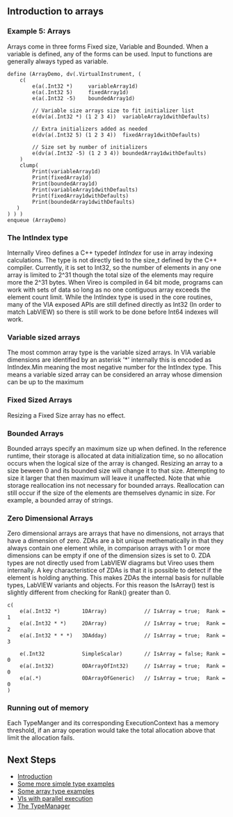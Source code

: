 ## Introduction to arrays

### Example 5: Arrays
Arrays come in three forms Fixed size, Variable and Bounded. When a variable is defined, any of the forms can be used.
Input to functions are generally always typed as variable.

~~~{.via}
define (ArrayDemo, dv(.VirtualInstrument, (
    c(
        e(a(.Int32 *)     variableArray1d)
        e(a(.Int32 5)     fixedArray1d)
        e(a(.Int32 -5)    boundedArray1d)
    
        // Variable size arrays size to fit initializer list
        e(dv(a(.Int32 *) (1 2 3 4))  variableArray1dwithDefaults)
    
        // Extra initializers added as needed
        e(dv(a(.Int32 5) (1 2 3 4))  fixedArray1dwithDefaults)
    
        // Size set by number of initializers
        e(dv(a(.Int32 -5) (1 2 3 4)) boundedArray1dwithDefaults)
    )
    clump(
        Print(variableArray1d)
        Print(fixedArray1d)
        Print(boundedArray1d)        
        Print(variableArray1dwithDefaults)
        Print(fixedArray1dwithDefaults)
        Print(boundedArray1dwithDefaults)
   )
) ) )
enqueue (ArrayDemo)
~~~

### The IntIndex type
Internally Vireo defines a C++ typedef _IntIndex_ for use in array indexing calculations. The type is not directly tied to the size_t defined by the C++ compiler. Currently, it is set to Int32, so the number of elements in any one array is limited to 2^31 though the total size of the elements may require more the 2^31 bytes.  When Vireo is compiled in 64 bit mode, programs can work with sets of data so long as no one contiguous array exceeds the element count limit. While the IntIndex type is used in the core routines, many of the VIA exposed APIs are still defined directly as Int32 (In order to match LabVIEW) so there is still work to be done before Int64 indexes will work.

### Variable sized arrays
The most common array type is the variable sized arrays.  In VIA variable dimensions are identified by an asterisk '*' internally this is encoded as IntIndex.Min meaning the most negative number for the IntIndex type. This means a variable sized array can be considered an array whose dimension can be up to the maximum

### Fixed Sized Arrays
Resizing a Fixed Size array has no effect.

### Bounded Arrays
Bounded arrays specify an maximum size up when defined. In the reference runtime, their storage is allocated at data initialization time, so no allocation occurs when the logical size of the array is changed. Resizing an array to a size beween 0 and its bounded size will change it to that size. Attempting to size it larger that then maximum will leave it unaffected.  Note that whie storage reallocation ins not necessary for bounded arrays. Reallocation can still occur if the size of the elements are themselves dynamic in size.  For example, a bounded array of strings.

### Zero Dimensional Arrays
Zero dimensional arrays are arrays that have no dimensions, not arrays that have a dimension of zero. ZDAs are a bit unique methematically in that they always contain one element while, in comparison arrays with 1 or more dimensions can be empty if one of the dimension sizes is set to 0. ZDA types are not directly used from LabVIEW diagrams but Vireo uses them internally. A key characteristice of ZDAs is that it is possible to detect if the element is holding anything. This makes ZDAs the internal basis for nullable types, LabVIEW variants and objects.  For this reason the IsArray() test is slightly different from checking for Rank() greater than 0.

~~~{.via}
c(
    e(a(.Int32 *)       1DArray)            // IsArray = true;  Rank = 1
    e(a(.Int32 * *)     2DArray)            // IsArray = true;  Rank = 2
    e(a(.Int32 * * *)   3DAdday)            // IsArray = true;  Rank = 3

    e(.Int32            SimpleScalar)       // IsArray = false; Rank = 0
    e(a(.Int32)         0DArrayOfInt32)     // IsArray = true;  Rank = 0
    e(a(.*)             0DArrayOfGeneric)   // IsArray = true;  Rank = 0
)
~~~

### Running out of memory
Each TypeManger and its corresponding ExecutionContext has a memory threshold, if an array operation would take the total allocation above that limit the allocation fails.

## Next Steps
* [Introduction](index.html)
* [Some more simple type examples](md_dox__intro_type_examples.html)
* [Some array type examples](md_dox__intro_array_examples.html)
* [VIs with parallel execution](md_dox__intro_parallel_clump_examples.html)
* [The TypeManager](md_dox__type_manager.html)

